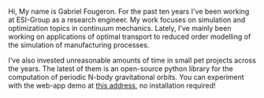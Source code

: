 Hi, My name is Gabriel Fougeron.
For the past ten years I've been working at ESI-Group as a research engineer. My work focuses on simulation and optimization topics in continuum mechanics. Lately, I've mainly been working on applications of optimal transport to reduced order modelling of the simulation of manufacturing processes.

I’ve also invested unreasonable amounts of time in small pet projects across the years. The latest of them is an open-source python library for the computation of periodic N-body gravitational orbits. You can experiment with the web-app demo at [this address](https://gabrielfougeron.github.io/choreo/), no installation required!

<!---
gabrielfougeron/gabrielfougeron is a ✨ special ✨ repository because its `README.md` (this file) appears on your GitHub profile.
You can click the Preview link to take a look at your changes.
--->
